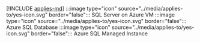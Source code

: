 [!INCLUDE [applies-md](applies-md.md)] :::image type="icon" source="../media/applies-to/yes-icon.svg" border="false"::: SQL Server on Azure VM :::image type="icon" source="../media/applies-to/yes-icon.svg" border="false"::: Azure SQL Database :::image type="icon" source="../media/applies-to/yes-icon.svg" border="false"::: Azure SQL Managed Instance